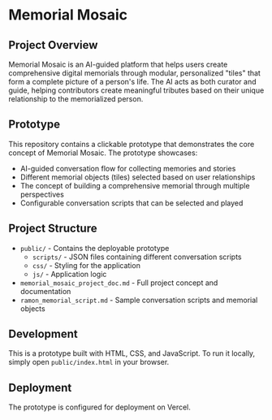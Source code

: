 # Memorial Mosaic

## Project Overview
Memorial Mosaic is an AI-guided platform that helps users create comprehensive digital memorials through modular, personalized "tiles" that form a complete picture of a person's life. The AI acts as both curator and guide, helping contributors create meaningful tributes based on their unique relationship to the memorialized person.

## Prototype
This repository contains a clickable prototype that demonstrates the core concept of Memorial Mosaic. The prototype showcases:

- AI-guided conversation flow for collecting memories and stories
- Different memorial objects (tiles) selected based on user relationships
- The concept of building a comprehensive memorial through multiple perspectives
- Configurable conversation scripts that can be selected and played

## Project Structure
- `public/` - Contains the deployable prototype
  - `scripts/` - JSON files containing different conversation scripts
  - `css/` - Styling for the application
  - `js/` - Application logic
- `memorial_mosaic_project_doc.md` - Full project concept and documentation
- `ramon_memorial_script.md` - Sample conversation scripts and memorial objects

## Development
This is a prototype built with HTML, CSS, and JavaScript. To run it locally, simply open `public/index.html` in your browser.

## Deployment
The prototype is configured for deployment on Vercel.
